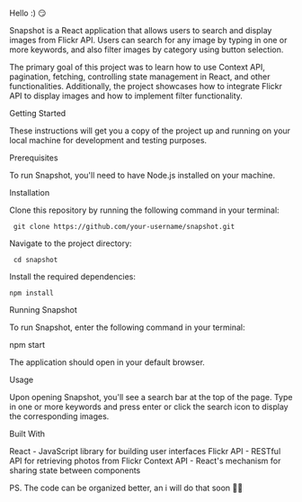 Hello :)  😏 

Snapshot is a React application that allows users to search and display images from Flickr API. 
Users can search for any image by typing in one or more keywords, 
and also filter images by category using button selection.

The primary goal of this project was to learn how to use Context API, pagination, fetching, controlling state management in React, and other functionalities. 
Additionally, the project showcases how to integrate Flickr API to display images and how to implement filter functionality.

Getting Started

These instructions will get you a copy of the project up and running on your local machine for development and testing purposes.

Prerequisites

To run Snapshot, you'll need to have Node.js installed on your machine.

Installation

Clone this repository by running the following command in your terminal:

     git clone https://github.com/your-username/snapshot.git
    
Navigate to the project directory:

     cd snapshot
    
Install the required dependencies:

    npm install
    
Running Snapshot

To run Snapshot, enter the following command in your terminal:

  npm start
  
The application should open in your default browser.

Usage

Upon opening Snapshot, you'll see a search bar at the top of the page. 
Type in one or more keywords and press enter or click the search icon to display the corresponding images.


Built With

  React - JavaScript library for building user interfaces
  Flickr API - RESTful API for retrieving photos from Flickr
  Context API - React's mechanism for sharing state between components
  
PS. The code can be organized better, an i will do that soon 🤫😎
